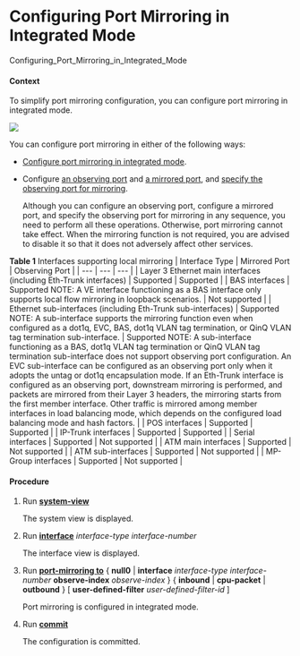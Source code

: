 Configuring Port Mirroring in Integrated Mode
=============================================

Configuring_Port_Mirroring_in_Integrated_Mode

#### Context

To simplify port mirroring configuration, you can configure port mirroring in integrated mode.

![](../../../../public_sys-resources/note_3.0-en-us.png) 

You can configure port mirroring in either of the following ways:

* [Configure port mirroring in integrated mode](dc_ne_portmirror_cfg_0035.html).
* Configure [an observing port](dc_ne_portmirror_cfg_0005.html) and [a mirrored port](dc_ne_portmirror_cfg_0025.html), and [specify the observing port for mirroring](dc_ne_portmirror_cfg_0026.html).
  
  Although you can configure an observing port, configure a mirrored port, and specify the observing port for mirroring in any sequence, you need to perform all these operations. Otherwise, port mirroring cannot take effect. When the mirroring function is not required, you are advised to disable it so that it does not adversely affect other services.

**Table 1** Interfaces supporting local mirroring
| Interface Type | Mirrored Port | Observing Port |
| --- | --- | --- |
| Layer 3 Ethernet main interfaces (including Eth-Trunk interfaces) | Supported | Supported |
| BAS interfaces | Supported  NOTE:  A VE interface functioning as a BAS interface only supports local flow mirroring in loopback scenarios. | Not supported |
| Ethernet sub-interfaces (including Eth-Trunk sub-interfaces) | Supported NOTE:  A sub-interface supports the mirroring function even when configured as a dot1q, EVC, BAS, dot1q VLAN tag termination, or QinQ VLAN tag termination sub-interface. | Supported  NOTE:  A sub-interface functioning as a BAS, dot1q VLAN tag termination or QinQ VLAN tag termination sub-interface does not support observing port configuration.  An EVC sub-interface can be configured as an observing port only when it adopts the untag or dot1q encapsulation mode.  If an Eth-Trunk interface is configured as an observing port, downstream mirroring is performed, and packets are mirrored from their Layer 3 headers, the mirroring starts from the first member interface. Other traffic is mirrored among member interfaces in load balancing mode, which depends on the configured load balancing mode and hash factors. |
| POS interfaces | Supported | Supported |
| IP-Trunk interfaces | Supported | Supported |
| Serial interfaces | Supported | Not supported |
| ATM main interfaces | Supported | Not supported |
| ATM sub-interfaces | Supported | Not supported |
| MP-Group interfaces | Supported | Not supported |



#### Procedure

1. Run [**system-view**](cmdqueryname=system-view)
   
   
   
   The system view is displayed.
2. Run [**interface**](cmdqueryname=interface) *interface-type* *interface-number*
   
   
   
   The interface view is displayed.
3. Run [**port-mirroring to**](cmdqueryname=port-mirroring+to) { **null0** | **interface** *interface-type* *interface-number* **observe-index** *observe-index* } { **inbound** | **cpu-packet** | **outbound** } [ **user-defined-filter** *user-defined-filter-id* ]
   
   
   
   Port mirroring is configured in integrated mode.
4. Run [**commit**](cmdqueryname=commit)
   
   
   
   The configuration is committed.